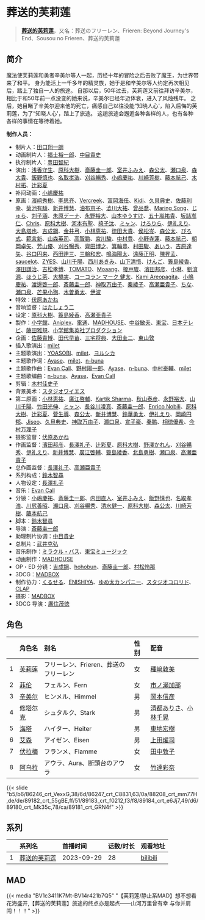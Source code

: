 # 葬送的芙莉莲


> <u>**[葬送的芙莉莲](https://bgm.tv/subject/400602)**</u>，又名：葬送のフリーレン、Frieren: Beyond Journey's End、Sousou no Frieren、葬送的芙莉蓮

## 简介

魔法使芙莉莲和勇者辛美尔等人一起，历经十年的冒险之后击败了魔王，为世界带来了和平。
身为能活上一千多年的精灵族，她于是和辛美尔等人约定再次相见后，踏上了独自一人的旅途。
自那以后，50年过去，芙莉莲又前往拜访辛美尔，相比于和50年前一点没变的她来说，辛美尔已经年迈体衰，进入了风烛残年。
之后，她目睹了辛美尔迎来他的死亡，痛感自己以往没能“知晓人心'，陷入后悔的芙莉莲，为了“知晓人心'，踏上了旅途。
这趟旅途会邂逅各种各样的人，也有各种各样的事情在等待着她。

**制作人员：**
- 制片人：[田口翔一朗](https://bgm.tv/person/50455)
- 动画制片人：[福士裕一郎](https://bgm.tv/person/30844)、[中目貴史](https://bgm.tv/person/57379)
- 执行制片人：[豊田智紀](https://bgm.tv/person/49645)
- 演出：[浅香守生](https://bgm.tv/person/40)、[原科大樹](https://bgm.tv/person/29954)、[斎藤圭一郎](https://bgm.tv/person/31113)、[室井ふみえ](https://bgm.tv/person/1074)、[森公太](https://bgm.tv/person/35375)、[瀬口泉](https://bgm.tv/person/33643)、[森大貴](https://bgm.tv/person/21386)、[飯野慎也](https://bgm.tv/person/23200)、[名取孝浩](https://bgm.tv/person/13269)、[刈谷暢秀](https://bgm.tv/person/41612)、[小嶋慶祐](https://bgm.tv/person/12515)、[川崎芳樹](https://bgm.tv/person/26686)、[藤本航己](https://bgm.tv/person/36471)、[木村拓](https://bgm.tv/person/44615)、[辻彩夏](https://bgm.tv/person/41820)
- 补间动画：[小嶋慶祐](https://bgm.tv/person/12515)
- 原画：[濱﨑秀樹](https://bgm.tv/person/45566)、[李思齐](https://bgm.tv/person/52010)、[Vercreek](https://bgm.tv/person/39298)、[富岡海任](https://bgm.tv/person/43846)、[Kidi](https://bgm.tv/person/53080)、[久貝典史](https://bgm.tv/person/19329)、[佐藤利幸](https://bgm.tv/person/3205)、[菊池有騎](https://bgm.tv/person/34617)、[新井博慧](https://bgm.tv/person/21343)、[油布京子](https://bgm.tv/person/35696)、[澁川大祐](https://bgm.tv/person/35538)、[曾品喬](https://bgm.tv/person/51347)、[Maring Song](https://bgm.tv/person/35879)、[じゅら](https://bgm.tv/person/43135)、[刘子涵](https://bgm.tv/person/49451)、[朱原デーナ](https://bgm.tv/person/35980)、[永野裕大](https://bgm.tv/person/43222)、[山本ゆうすけ](https://bgm.tv/person/36238)、[五十嵐祐貴](https://bgm.tv/person/25656)、[坂詰嵩仁](https://bgm.tv/person/18228)、[Chris](https://bgm.tv/person/38724)、[原科大樹](https://bgm.tv/person/29954)、[河本有聖](https://bgm.tv/person/44499)、[椅子汰](https://bgm.tv/person/26165)、[ミャン](https://bgm.tv/person/57964)、[けろりら](https://bgm.tv/person/35371)、[伊礼えり](https://bgm.tv/person/32333)、[大島塔也](https://bgm.tv/person/20709)、[吉成鋼](https://bgm.tv/person/10006)、[金井弓](https://bgm.tv/person/59519)、[小林恵祐](https://bgm.tv/person/13576)、[徳田大貴](https://bgm.tv/person/13142)、[侯松岑](https://bgm.tv/person/52460)、[森公太](https://bgm.tv/person/35375)、[ぴろ式](https://bgm.tv/person/60451)、[範言新](https://bgm.tv/person/49518)、[山森英司](https://bgm.tv/person/21472)、[高智鹏](https://bgm.tv/person/46027)、[宮川駿](https://bgm.tv/person/46958)、[中村豊](https://bgm.tv/person/11475)、[小野寺蓮](https://bgm.tv/person/42278)、[藤本航己](https://bgm.tv/person/36471)、[朝岡卓矢](https://bgm.tv/person/35899)、[芳山優](https://bgm.tv/person/41367)、[刈谷暢秀](https://bgm.tv/person/41612)、[齊田博之](https://bgm.tv/person/10771)、[箕輪豊](https://bgm.tv/person/1999)、[村田駿](https://bgm.tv/person/49382)、[あいう](https://bgm.tv/person/61416)、[吉原達矢](https://bgm.tv/person/11315)、[谷口円来](https://bgm.tv/person/48990)、[西田達三](https://bgm.tv/person/12595)、[三輪和宏](https://bgm.tv/person/11562)、[鳴海陽太](https://bgm.tv/person/57810)、[遠藤正明](https://bgm.tv/person/11616)、[陳昇孟](https://bgm.tv/person/41363)、[saucelot](https://bgm.tv/person/58442)、[ZYES](https://bgm.tv/person/57936)、[山川千陽](https://bgm.tv/person/58322)、[西川あきみ](https://bgm.tv/person/59552)、[山下清悟](https://bgm.tv/person/12148)、[けんご](https://bgm.tv/person/60366)、[簑島綾香](https://bgm.tv/person/39332)、[澤田謙治](https://bgm.tv/person/29731)、[吉松孝博](https://bgm.tv/person/213)、[TOMATO](https://bgm.tv/person/37072)、[Moaang](https://bgm.tv/person/36094)、[榎戸駿](https://bgm.tv/person/19513)、[濱田邦彦](https://bgm.tv/person/3078)、[小琳](https://bgm.tv/person/52143)、[劉淯源](https://bgm.tv/person/43149)、[ほうじ茶](https://bgm.tv/person/57677)、[大橋実](https://bgm.tv/person/24969)、[コーコラン マーク 健太](https://bgm.tv/person/39334)、[Kami Areopagita](https://bgm.tv/person/57852)、[小嶋慶祐](https://bgm.tv/person/12515)、[渡邊啓一郎](https://bgm.tv/person/20274)、[斎藤圭一郎](https://bgm.tv/person/31113)、[神取万由子](https://bgm.tv/person/55998)、[秦綾子](https://bgm.tv/person/17957)、[高瀬亜貴子](https://bgm.tv/person/20737)、[ちな](https://bgm.tv/person/21409)、[瀬口泉](https://bgm.tv/person/33643)、[芒果小狗](https://bgm.tv/person/58183)、[木曽勇太](https://bgm.tv/person/15688)、[伊波](https://bgm.tv/person/52145)
- 特效：[伏原あかね](https://bgm.tv/person/25630)
- 音响监督：[はたしょう二](https://bgm.tv/person/6745)
- 设定：[原科大樹](https://bgm.tv/person/29954)、[簑島綾香](https://bgm.tv/person/39332)、[高瀬亜貴子](https://bgm.tv/person/20737)
- 製作：[小学館](https://bgm.tv/person/6749)、[Aniplex](https://bgm.tv/person/645)、[電通](https://bgm.tv/person/221)、[MADHOUSE](https://bgm.tv/person/603)、[中谷敏夫](https://bgm.tv/person/51697)、[東宝](https://bgm.tv/person/985)、[日本テレビ](https://bgm.tv/person/492)、[藤田雅規](https://bgm.tv/person/57803)、[小学館集英社プロダクション](https://bgm.tv/person/3760)
- 企画：[佐藤貴博](https://bgm.tv/person/57800)、[田代早苗](https://bgm.tv/person/48284)、[三宅将典](https://bgm.tv/person/41510)、[大田圭二](https://bgm.tv/person/40126)、[東山敦](https://bgm.tv/person/26636)
- 插入歌演出：[milet](https://bgm.tv/person/34461)
- 主题歌演出：[YOASOBI](https://bgm.tv/person/39627)、[milet](https://bgm.tv/person/34461)、[ヨルシカ](https://bgm.tv/person/29705)
- 主题歌作词：[Ayase](https://bgm.tv/person/40647)、[milet](https://bgm.tv/person/34461)、[n-buna](https://bgm.tv/person/17678)
- 主题歌作曲：[Evan Call](https://bgm.tv/person/10895)、[野村陽一郎](https://bgm.tv/person/23880)、[Ayase](https://bgm.tv/person/40647)、[n-buna](https://bgm.tv/person/17678)、[中村泰輔](https://bgm.tv/person/40761)、[milet](https://bgm.tv/person/34461)
- 主题歌编曲：[n-buna](https://bgm.tv/person/17678)、[Ayase](https://bgm.tv/person/40647)、[Evan Call](https://bgm.tv/person/10895)
- 剪辑：[木村佳史子](https://bgm.tv/person/11716)
- 背景美术：[スタジオワイエス](https://bgm.tv/person/6097)
- 第二原画：[小林恵祐](https://bgm.tv/person/13576)、[廣江啓輔](https://bgm.tv/person/41639)、[Kartik Sharma](https://bgm.tv/person/58188)、[秋山泰彦](https://bgm.tv/person/22962)、[永野裕大](https://bgm.tv/person/43222)、[山川千陽](https://bgm.tv/person/58322)、[竹田光伸](https://bgm.tv/person/53953)、[ミャン](https://bgm.tv/person/57964)、[長谷川凌真](https://bgm.tv/person/50828)、[斎藤圭一郎](https://bgm.tv/person/31113)、[Enrico Nobili](https://bgm.tv/person/57767)、[原科大樹](https://bgm.tv/person/29954)、[辻彩夏](https://bgm.tv/person/41820)、[菅生導](https://bgm.tv/person/49399)、[森公太](https://bgm.tv/person/35375)、[新井博慧](https://bgm.tv/person/21343)、[鈴華勇太](https://bgm.tv/person/48757)、[伊礼えり](https://bgm.tv/person/32333)、[岡崎円郁](https://bgm.tv/person/51218)、[Jiseo](https://bgm.tv/person/57935)、[久貝典史](https://bgm.tv/person/19329)、[神取万由子](https://bgm.tv/person/55998)、[瀬口泉](https://bgm.tv/person/33643)、[宣子豪](https://bgm.tv/person/53769)、[秦鹏](https://bgm.tv/person/51719)、[相徳優希](https://bgm.tv/person/66704)、[今村万理子](https://bgm.tv/person/66892)
- 摄影监督：[伏原あかね](https://bgm.tv/person/25630)
- 作画监督：[濱田邦彦](https://bgm.tv/person/3078)、[長澤礼子](https://bgm.tv/person/41604)、[辻彩夏](https://bgm.tv/person/41820)、[原科大樹](https://bgm.tv/person/29954)、[野澤かれん](https://bgm.tv/person/47202)、[刈谷暢秀](https://bgm.tv/person/41612)、[伊礼えり](https://bgm.tv/person/32333)、[新井博慧](https://bgm.tv/person/21343)、[廣江啓輔](https://bgm.tv/person/41639)、[簑島綾香](https://bgm.tv/person/39332)、[北島勇樹](https://bgm.tv/person/28090)、[瀬口泉](https://bgm.tv/person/33643)、[高瀬亜貴子](https://bgm.tv/person/20737)
- 总作画监督：[長澤礼子](https://bgm.tv/person/41604)、[高瀬亜貴子](https://bgm.tv/person/20737)
- 系列构成：[鈴木智尋](https://bgm.tv/person/17972)
- 人物设定：[長澤礼子](https://bgm.tv/person/41604)
- 音乐：[Evan Call](https://bgm.tv/person/10895)
- 分镜：[小嶋慶祐](https://bgm.tv/person/12515)、[斎藤圭一郎](https://bgm.tv/person/31113)、[内田直人](https://bgm.tv/person/40888)、[室井ふみえ](https://bgm.tv/person/1074)、[飯野慎也](https://bgm.tv/person/23200)、[名取孝浩](https://bgm.tv/person/13269)、[川尻善昭](https://bgm.tv/person/804)、[瀬口泉](https://bgm.tv/person/33643)、[刈谷暢秀](https://bgm.tv/person/41612)、[清水健一](https://bgm.tv/person/12968)、[原科大樹](https://bgm.tv/person/29954)、[森公太](https://bgm.tv/person/35375)、[川崎芳樹](https://bgm.tv/person/26686)、[藤本航己](https://bgm.tv/person/36471)
- 脚本：[鈴木智尋](https://bgm.tv/person/17972)
- 导演：[斎藤圭一郎](https://bgm.tv/person/31113)
- 助理制片协调：[中目貴史](https://bgm.tv/person/57379)
- 总制片：[武井克弘](https://bgm.tv/person/50043)
- 音乐制作：[ミラクル・バス](https://bgm.tv/person/29527)、[東宝ミュージック](https://bgm.tv/person/412)
- 动画制作：[MADHOUSE](https://bgm.tv/person/603)
- OP・ED 分镜：[吉成鋼](https://bgm.tv/person/10006)、[hohobun](https://bgm.tv/person/57456)、[斎藤圭一郎](https://bgm.tv/person/31113)、[村松怜那](https://bgm.tv/person/47507)
- 3DCG：[MADBOX](https://bgm.tv/person/29998)
- 制作协力：[くるせる](https://bgm.tv/person/57781)、[ENISHIYA](https://bgm.tv/person/35712)、[ゆめ太カンパニー](https://bgm.tv/person/6782)、[スタジオコロリド](https://bgm.tv/person/14424)、[CLAP](https://bgm.tv/person/35329)
- 摄影：[MADBOX](https://bgm.tv/person/29998)
- 3DCG 导演：[廣住茂徳](https://bgm.tv/person/32855)

## 角色

|     |   角色名   |   别名  | 性别 |  配音  |
|:--- |:------  |:----      |:---  |:--   |
| 1 | [芙莉莲](https://bgm.tv/character/86246) | フリーレン、Frieren、葬送のフリーレン | 女 | [種﨑敦美](https://bgm.tv/person/7575) |
| 2 | [菲伦](https://bgm.tv/character/86247) | フェルン、Fern | 女 | [市ノ瀬加那](https://bgm.tv/person/31136) |
| 3 | [辛美尔](https://bgm.tv/character/88208) | ヒンメル、Himmel | 男 | [岡本信彦](https://bgm.tv/person/4950) |
| 4 | [修塔尔克](https://bgm.tv/character/89182) | シュタルク、Stark | 男 | [清都ありさ](https://bgm.tv/person/20001)、[小林千晃](https://bgm.tv/person/32265) |
| 5 | [海塔](https://bgm.tv/character/89183) | ハイター、Heiter | 男 | [東地宏樹](https://bgm.tv/person/4658) |
| 6 | [艾森](https://bgm.tv/character/89184) | アイゼン、Eisen | 男 | [上田燿司](https://bgm.tv/person/4920) |
| 7 | [伏拉梅](https://bgm.tv/character/89180) | フランメ、Flamme | 女 | [田中敦子](https://bgm.tv/person/3873) |
| 8 | [阿乌拉](https://bgm.tv/character/89181) | アウラ、Aura、断頭台のアウラ | 女 | [竹達彩奈](https://bgm.tv/person/5228) |

{{< slide "b5/b6/86246_crt_VexxG,38/6d/86247_crt_C8831,63/0a/88208_crt_mm77H,de/de/89182_crt_55gBE,ff/51/89183_crt_f0212,f3/f8/89184_crt_e6Jj7,49/d6/89180_crt_Mk35c,78/ca/89181_crt_GRN4f" >}}

## 系列

|     |   系列名   |   首播时间  | 话数/时长  | 观看地址 |
|:---  |:------    |:----      |:---       |:---  |
| 1 |[葬送的芙莉莲](https://bgm.tv/subject/400602)| 2023-09-29 | 28 | [bilibili](https://www.bilibili.com/bangumi/play/ss46089)  |



## MAD

{{< media "BV1c3411K7Mt-BV14r421b7Q5" 
"【芙莉莲/静止系MAD】想不想看花海盛开,【葬送的芙莉莲】旅途的终点亦是起点——山河万里曾有幸 与你并肩闯！！！" >}}


